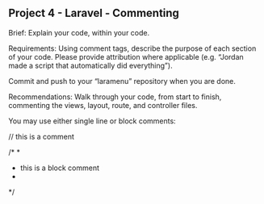 ## Project 4 - Laravel - Commenting

Brief: Explain your code, within your code.

Requirements: Using comment tags, describe the purpose of each section of your code. Please provide attribution where applicable (e.g. “Jordan made a script that automatically did everything”). 

Commit and push to your “laramenu” repository when you are done.

Recommendations: Walk through your code, from start to finish, commenting the views, layout, route, and controller files.

You may use either single line or block comments:

// this is a comment

/*
 *
 * this is a block comment
 *
 */